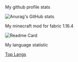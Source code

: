 My github profile stats

![Anurag's GitHub stats](https://github-readme-stats.vercel.app/api?username=Artembay&show_icons=true&theme=tokyonight)

My minecraft mod for fabric 1.16.4

![Readme Card](https://github-readme-stats.vercel.app/api/pin/?username=MiTaskAPI&repo=MiTaskApi&theme=tokyonight)

My language statistic

[Top Langs](https://github-readme-stats.vercel.app/api/top-langs/?username=Artembay)

